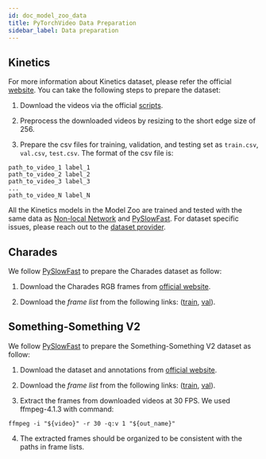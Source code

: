 ```yaml
---
id: doc_model_zoo_data
title: PyTorchVideo Data Preparation
sidebar_label: Data preparation
---
```


## Kinetics

For more information about Kinetics dataset, please refer the official [website](https://deepmind.com/research/open-source/kinetics). You can take the following steps to prepare the dataset:

1. Download the videos via the official [scripts](https://github.com/activitynet/ActivityNet/tree/master/Crawler/Kinetics).

2. Preprocess the downloaded videos by resizing to the short edge size of 256.

3. Prepare the csv files for training, validation, and testing set as `train.csv`, `val.csv`, `test.csv`. The format of the csv file is:

```
path_to_video_1 label_1
path_to_video_2 label_2
path_to_video_3 label_3
...
path_to_video_N label_N
```

All the Kinetics models in the Model Zoo are trained and tested with the same data as [Non-local Network](https://github.com/facebookresearch/video-nonlocal-net/blob/master/DATASET.md) and [PySlowFast](https://github.com/facebookresearch/SlowFast/blob/master/slowfast/datasets/DATASET.md). For dataset specific issues, please reach out to the [dataset provider](https://deepmind.com/research/open-source/kinetics).


## Charades

We follow [PySlowFast](https://github.com/facebookresearch/SlowFast/blob/master/slowfast/datasets/DATASET.md) to prepare the Charades dataset as follow:

1. Download the Charades RGB frames from [official website](http://ai2-website.s3.amazonaws.com/data/Charades_v1_rgb.tar).

2. Download the *frame list* from the following links: ([train](https://dl.fbaipublicfiles.com/pyslowfast/dataset/charades/frame_lists/train.csv), [val](https://dl.fbaipublicfiles.com/pyslowfast/dataset/charades/frame_lists/val.csv)).


## Something-Something V2

We follow [PySlowFast](https://github.com/facebookresearch/SlowFast/blob/master/slowfast/datasets/DATASET.md) to prepare the Something-Something V2 dataset as follow:

1. Download the dataset and annotations from [official website](https://20bn.com/datasets/something-something).

2. Download the *frame list* from the following links: ([train](https://dl.fbaipublicfiles.com/pyslowfast/dataset/ssv2/frame_lists/train.csv), [val](https://dl.fbaipublicfiles.com/pyslowfast/dataset/ssv2/frame_lists/val.csv)).

3. Extract the frames from downloaded videos at 30 FPS. We used ffmpeg-4.1.3 with command:
```
ffmpeg -i "${video}" -r 30 -q:v 1 "${out_name}"
```

4. The extracted frames should be organized to be consistent with the paths in frame lists.



